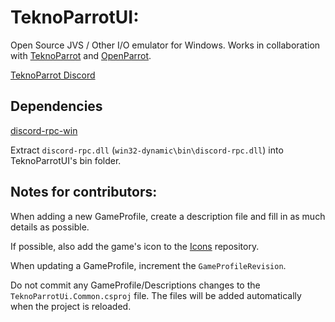 # TeknoParrotUI:

Open Source JVS / Other I/O emulator for Windows. Works in collaboration with [TeknoParrot](https://teknoparrot.com) and [OpenParrot](https://github.com/teknogods/OpenParrot).

[TeknoParrot Discord](https://discord.gg/kmWgGDe)

## Dependencies

[discord-rpc-win](https://github.com/discordapp/discord-rpc/releases/download/v3.4.0/discord-rpc-win.zip)

Extract ``discord-rpc.dll`` (``win32-dynamic\bin\discord-rpc.dll``) into TeknoParrotUI's bin folder.

## Notes for contributors:

When adding a new GameProfile, create a description file and fill in as much details as possible.

If possible, also add the game's icon to the [Icons](https://github.com/teknogods/TeknoParrotUIThumbnails/tree/master/Icons) repository.

When updating a GameProfile, increment the ``GameProfileRevision``.

Do not commit any GameProfile/Descriptions changes to the ``TeknoParrotUi.Common.csproj`` file. The files will be added automatically when the project is reloaded.
